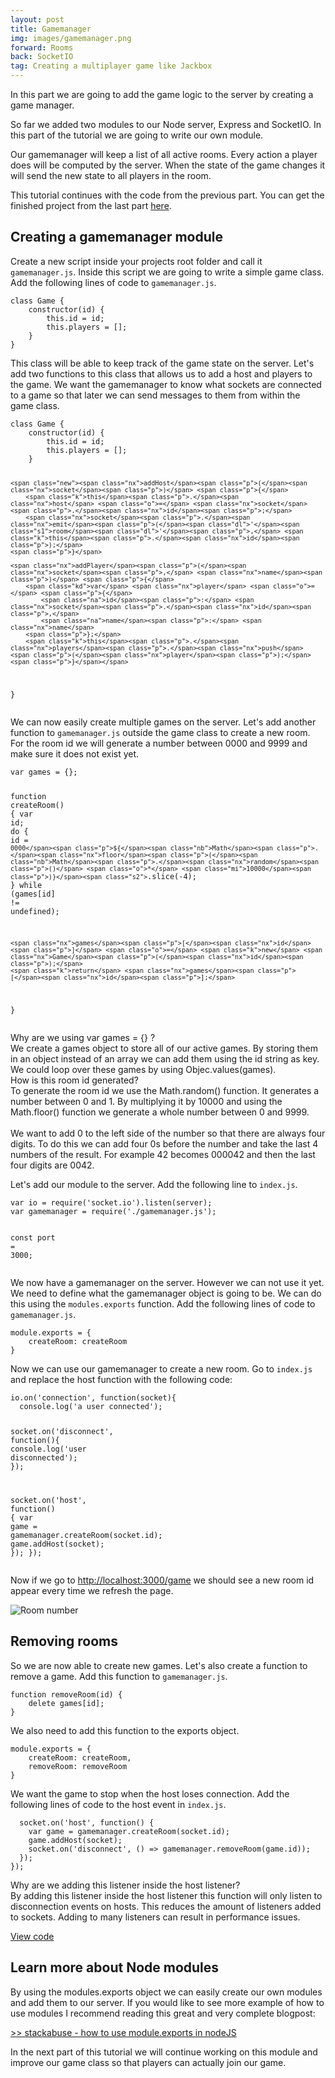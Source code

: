 ```yaml
---
layout: post
title: Gamemanager
img: images/gamemanager.png
forward: Rooms
back: SocketIO
tag: Creating a multiplayer game like Jackbox
---
```


In this part we are going to add the game logic to the server by creating a game manager.

So far we added two modules to our Node server, Express and SocketIO. In this part of the tutorial we are going to write our own module.

Our gamemanager will keep a list of all active rooms. Every action a player does will be computed by the server. When the state of the game changes it will send the new state to all players in the room.

This tutorial continues with the code from the previous part. You can get the finished project from the last part [here](https://github.com/RubenBimmel/MultiplayerGameTutorial/tree/master/03-SocketIO).

## Creating a gamemanager module

Create a new script inside your projects root folder and call it `gamemanager.js`. Inside this script we are going to write a simple game class. Add the following lines of code to `gamemanager.js`.

<div class="language-js highlighter-rouge"><div class="highlight"><pre class="highlight"><code><span class="new"><span class="kd">class</span> <span class="nx">Game</span> <span class="p">{</span>
    <span class="kd">constructor</span><span class="p">(</span><span class="nx">id</span><span class="p">)</span> <span class="p">{</span>
        <span class="k">this</span><span class="p">.</span><span class="nx">id</span> <span class="o">=</span> <span class="nx">id</span><span class="p">;</span>
        <span class="k">this</span><span class="p">.</span><span class="nx">players</span> <span class="o">=</span> <span class="p">[];</span>
    <span class="p">}</span>
<span class="p">}</span></span>
</code></pre></div></div>

This class will be able to keep track of the game state on the server. Let's add two functions to this class that allows us to add a host and players to the game. We want the gamemanager to know what sockets are connected to a game so that later we can send messages to them from within the game class.

<div class="language-js highlighter-rouge"><div class="highlight"><pre class="highlight"><code><span class="kd">class</span> <span class="nx">Game</span> <span class="p">{</span>
    <span class="kd">constructor</span><span class="p">(</span><span class="nx">id</span><span class="p">)</span> <span class="p">{</span>
        <span class="k">this</span><span class="p">.</span><span class="nx">id</span> <span class="o">=</span> <span class="nx">id</span><span class="p">;</span>
        <span class="k">this</span><span class="p">.</span><span class="nx">players</span> <span class="o">=</span> <span class="p">[];</span>
    <span class="p">}</span>

    <span class="new"><span class="nx">addHost</span><span class="p">(</span><span class="nx">socket</span><span class="p">)</span> <span class="p">{</span>
        <span class="k">this</span><span class="p">.</span><span class="nx">host</span> <span class="o">=</span> <span class="nx">socket</span><span class="p">.</span><span class="nx">id</span><span class="p">;</span>
        <span class="nx">socket</span><span class="p">.</span><span class="nx">emit</span><span class="p">(</span><span class="dl">'</span><span class="s1">room</span><span class="dl">'</span><span class="p">,</span> <span class="k">this</span><span class="p">.</span><span class="nx">id</span><span class="p">);</span>
    <span class="p">}</span>

    <span class="nx">addPlayer</span><span class="p">(</span><span class="nx">socket</span><span class="p">,</span> <span class="nx">name</span><span class="p">)</span> <span class="p">{</span>
        <span class="kd">var</span> <span class="nx">player</span> <span class="o">=</span> <span class="p">{</span>
            <span class="na">id</span><span class="p">:</span> <span class="nx">socket</span><span class="p">.</span><span class="nx">id</span><span class="p">,</span>
            <span class="na">name</span><span class="p">:</span> <span class="nx">name</span>
        <span class="p">};</span>
        <span class="k">this</span><span class="p">.</span><span class="nx">players</span><span class="p">.</span><span class="nx">push</span> <span class="p">(</span><span class="nx">player</span><span class="p">);</span>
    <span class="p">}</span></span>
<span class="p">}</span>
</code></pre></div></div>

We can now easily create multiple games on the server. Let's add another function to `gamemanager.js` outside the game class to create a new room. For the room id we will generate a number between 0000 and 9999 and make sure it does not exist yet.

<div class="language-js highlighter-rouge"><div class="highlight"><pre class="highlight"><code><span class="new"><span class="kd">var</span> <span class="nx">games</span> <span class="o">=</span> <span class="p">{};</span>

<span class="kd">function</span> <span class="nx">createRoom</span><span class="p">()</span> <span class="p">{</span>
    <span class="kd">var</span> <span class="nx">id</span><span class="p">;</span>
    <span class="k">do</span> <span class="p">{</span> 
        <span class="nx">id</span> <span class="o">=</span> <span class="s2">`0000</span><span class="p">${</span><span class="nb">Math</span><span class="p">.</span><span class="nx">floor</span><span class="p">(</span><span class="nb">Math</span><span class="p">.</span><span class="nx">random</span><span class="p">()</span> <span class="o">*</span> <span class="mi">10000</span><span class="p">)}</span><span class="s2">`</span><span class="p">.</span><span class="nx">slice</span><span class="p">(</span><span class="o">-</span><span class="mi">4</span><span class="p">);</span>
    <span class="p">}</span> <span class="k">while</span> <span class="p">(</span><span class="nx">games</span><span class="p">[</span><span class="nx">id</span><span class="p">]</span> <span class="o">!=</span> <span class="kc">undefined</span><span class="p">);</span>
    
    <span class="nx">games</span><span class="p">[</span><span class="nx">id</span><span class="p">]</span> <span class="o">=</span> <span class="k">new</span> <span class="nx">Game</span><span class="p">(</span><span class="nx">id</span><span class="p">);</span>
    <span class="k">return</span> <span class="nx">games</span><span class="p">[</span><span class="nx">id</span><span class="p">];</span>
<span class="p">}</span></span>
</code></pre></div></div>

<div class="fold-out" onclick="this.classList.toggle('open')">
<div class="fold-out-title">Why are we using var games = {} ?</div>
<div class="fold-out-content">We create a games object to store all of our active games. By storing them in an object instead of an array we can add them using the id string as key. We could loop over these games by using Objec.values(games).</div>
</div>

<div class="fold-out" onclick="this.classList.toggle('open')">
<div class="fold-out-title">How is this room id generated?</div>
<div class="fold-out-content">To generate the room id we use the Math.random() function. It generates a number between 0 and 1. By multiplying it by 10000 and using the Math.floor() function we generate a whole number between 0 and 9999. <br/><br/>We want to add 0 to the left side of the number so that there are always four digits. To do this we can add four 0s before the number and take the last 4 numbers of the result. For example 42 becomes 000042 and then the last four digits are 0042.</div>
</div>

Let's add our module to the server. Add the following line to `index.js`.

<div class="language-js highlighter-rouge"><div class="highlight"><pre class="highlight"><code><span class="kd">var</span> <span class="nx">io</span> <span class="o">=</span> <span class="nx">require</span><span class="p">(</span><span class="dl">'</span><span class="s1">socket.io</span><span class="dl">'</span><span class="p">).</span><span class="nx">listen</span><span class="p">(</span><span class="nx">server</span><span class="p">);</span>
<span class="new"><span class="kd">var</span> <span class="nx">gamemanager</span> <span class="o">=</span> <span class="nx">require</span><span class="p">(</span><span class="dl">'</span><span class="s1">./gamemanager.js</span><span class="dl">'</span><span class="p">);</span></span>

<span class="kd">const</span> <span class="nx">port</span> <span class="o">=</span> <span class="mi">3000</span><span class="p">;</span>
</code></pre></div></div>

We now have a gamemanager on the server. However we can not use it yet. We need to define what the gamemanager object is going to be. We can do this using the `modules.exports` function. Add the following lines of code to `gamemanager.js`.

<div class="language-js highlighter-rouge"><div class="highlight"><pre class="highlight"><code><span class="new"><span class="nx">module</span><span class="p">.</span><span class="nx">exports</span> <span class="o">=</span> <span class="p">{</span>
    <span class="na">createRoom</span><span class="p">:</span> <span class="nx">createRoom</span>
<span class="p">}</span></span>
</code></pre></div></div>

Now we can use our gamemanager to create a new room. Go to `index.js` and replace the host function with the following code:

<div class="language-js highlighter-rouge"><div class="highlight"><pre class="highlight"><code><span class="nx">io</span><span class="p">.</span><span class="nx">on</span><span class="p">(</span><span class="dl">'</span><span class="s1">connection</span><span class="dl">'</span><span class="p">,</span> <span class="kd">function</span><span class="p">(</span><span class="nx">socket</span><span class="p">){</span>
  <span class="nx">console</span><span class="p">.</span><span class="nx">log</span><span class="p">(</span><span class="dl">'</span><span class="s1">a user connected</span><span class="dl">'</span><span class="p">);</span>

  <span class="nx">socket</span><span class="p">.</span><span class="nx">on</span><span class="p">(</span><span class="dl">'</span><span class="s1">disconnect</span><span class="dl">'</span><span class="p">,</span> <span class="kd">function</span><span class="p">(){</span>
    <span class="nx">console</span><span class="p">.</span><span class="nx">log</span><span class="p">(</span><span class="dl">'</span><span class="s1">user disconnected</span><span class="dl">'</span><span class="p">);</span>
  <span class="p">});</span>

  <span class="nx">socket</span><span class="p">.</span><span class="nx">on</span><span class="p">(</span><span class="dl">'</span><span class="s1">host</span><span class="dl">'</span><span class="p">,</span> <span class="kd">function</span><span class="p">()</span> <span class="p">{</span>
    <span class="new"><span class="kd">var</span> <span class="nx">game</span> <span class="o">=</span> <span class="nx">gamemanager</span><span class="p">.</span><span class="nx">createRoom</span><span class="p">(</span><span class="nx">socket</span><span class="p">.</span><span class="nx">id</span><span class="p">);</span>
    <span class="nx">game</span><span class="p">.</span><span class="nx">addHost</span><span class="p">(</span><span class="nx">socket</span><span class="p">);</span></span>
  <span class="p">});</span>
<span class="p">});</span>
</code></pre></div></div>

Now if we go to <a href="http://localhost:3000/game" target="_blank">http://localhost:3000/game</a> we should see a new room id appear every time we refresh the page.

![Room number]({{site.baseurl}}/images/room9548.png)

## Removing rooms

So we are now able to create new games. Let's also create a function to remove a game. Add this function to `gamemanager.js`.

<div class="language-js highlighter-rouge"><div class="highlight"><pre class="highlight"><code><span class="new"><span class="kd">function</span> <span class="nx">removeRoom</span><span class="p">(</span><span class="nx">id</span><span class="p">)</span> <span class="p">{</span>
    <span class="k">delete</span> <span class="nx">games</span><span class="p">[</span><span class="nx">id</span><span class="p">];</span>
<span class="p">}</span></span>
</code></pre></div></div>

We also need to add this function to the exports object.

<div class="language-js highlighter-rouge"><div class="highlight"><pre class="highlight"><code><span class="nx">module</span><span class="p">.</span><span class="nx">exports</span> <span class="o">=</span> <span class="p">{</span>
    <span class="na">createRoom</span><span class="p">:</span> <span class="nx">createRoom</span><span class="new"><span class="p">,</span>
    <span class="na">removeRoom</span><span class="p">:</span> <span class="nx">removeRoom</span></span>
<span class="p">}</span>
</code></pre></div></div>

We want the game to stop when the host loses connection. Add the following lines of code to the host event in `index.js`.

<div class="language-js highlighter-rouge"><div class="highlight"><pre class="highlight"><code>  <span class="nx">socket</span><span class="p">.</span><span class="nx">on</span><span class="p">(</span><span class="dl">'</span><span class="s1">host</span><span class="dl">'</span><span class="p">,</span> <span class="kd">function</span><span class="p">()</span> <span class="p">{</span>
    <span class="kd">var</span> <span class="nx">game</span> <span class="o">=</span> <span class="nx">gamemanager</span><span class="p">.</span><span class="nx">createRoom</span><span class="p">(</span><span class="nx">socket</span><span class="p">.</span><span class="nx">id</span><span class="p">);</span>
    <span class="nx">game</span><span class="p">.</span><span class="nx">addHost</span><span class="p">(</span><span class="nx">socket</span><span class="p">);</span>
    <span class="new"><span class="nx">socket</span><span class="p">.</span><span class="nx">on</span><span class="p">(</span><span class="dl">'</span><span class="s1">disconnect</span><span class="dl">'</span><span class="p">,</span> <span class="p">()</span> <span class="o">=&gt;</span> <span class="nx">gamemanager</span><span class="p">.</span><span class="nx">removeRoom</span><span class="p">(</span><span class="nx">game</span><span class="p">.</span><span class="nx">id</span><span class="p">));</span></span>
  <span class="p">});</span>
<span class="p">});</span>
</code></pre></div></div>

<div class="fold-out" onclick="this.classList.toggle('open')">
<div class="fold-out-title">Why are we adding this listener inside the host listener?</div>
<div class="fold-out-content">By adding this listener inside the host listener this function will only listen to disconnection events on hosts. This reduces the amount of listeners added to sockets. Adding to many listeners can result in performance issues.</div>
</div>

[View code](https://github.com/RubenBimmel/MultiplayerGameTutorial/tree/master/04-Gamemanager)

## Learn more about Node modules

By using the modules.exports object we can easily create our own modules and add them to our server. If you would like to see more example of how to use modules I recommend reading this great and very complete blogpost:

[>> stackabuse - how to use module.exports in nodeJS](https://stackabuse.com/how-to-use-module-exports-in-node-js/)

In the next part of this tutorial we will continue working on this module and improve our game class so that players can actually join our game.
